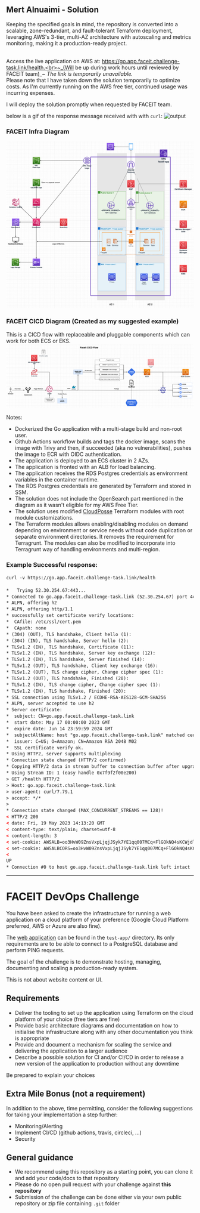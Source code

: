 ## Mert Alnuaimi - Solution
Keeping the specified goals in mind, the repository is converted into a scalable, zone-redundant, and fault-tolerant Terraform deployment, leveraging AWS's 3-tier, multi-AZ architecture with autoscaling and metrics monitoring, making it a production-ready project.

<br>Access the live application on AWS at: https://go.app.faceit.challenge-task.link/health.<br>~_(Will be up during work hours until reviewed by FACEIT team)_~ _The link is temporarily unavailable._<br>Please note that I have taken down the solution temporarily to optimize costs. As I'm currently running on the AWS free tier, continued usage was incurring expenses.

I will deploy the solution promptly when requested by FACEIT team.

below is a gif of the response message received with with `curl`:
![output](https://github.com/Warns/devops-challenge/assets/4021052/5994727c-d633-49d0-90e2-65c0e3911485)

### FACEIT Infra Diagram
![faceit-infra-diagram](diagrams/faceit_infra.png)

### FACEIT CICD Diagram (Created as my suggested example)
This is a CICD flow with replaceable and pluggable components which can work for both ECS or EKS.
![faceit-cicd-diagram](diagrams/faceit_cicd.png)

Notes:
- Dockerized the Go application with a multi-stage build and non-root user.
- Github Actions workflow builds and tags the docker image, scans the image with Trivy and then, if succeeded (aka no vulnerabilities), pushes the image to ECR with OIDC authentication.
- The application is deployed to an ECS cluster in 2 AZs.
- The application is fronted with an ALB for load balancing.
- The application receives the RDS Postgres credentials as environment variables in the container runtime.
- The RDS Postgres credentials are generated by Terraform and stored in SSM.
- The solution does not include the OpenSearch part mentioned in the diagram as it wasn't eligible for my AWS Free Tier.
- The solution uses modified [CloudPosse](https://github.com/cloudposse) Terraform modules with root module customizations.
- The Terraform modules allows enabling/disabling modules on demand depending on environment or service needs without code duplication or separate environment directories. It removes the requirement for Terragrunt. The modules can also be modified to incorporate into Terragrunt way of handling environments and multi-region.

### Example Successful response:
```html
curl -v https://go.app.faceit.challenge-task.link/health                                                                         ✔  49s  app 

*   Trying 52.30.254.67:443...
* Connected to go.app.faceit.challenge-task.link (52.30.254.67) port 443 (#0)
* ALPN, offering h2
* ALPN, offering http/1.1
* successfully set certificate verify locations:
*  CAfile: /etc/ssl/cert.pem
*  CApath: none
* (304) (OUT), TLS handshake, Client hello (1):
* (304) (IN), TLS handshake, Server hello (2):
* TLSv1.2 (IN), TLS handshake, Certificate (11):
* TLSv1.2 (IN), TLS handshake, Server key exchange (12):
* TLSv1.2 (IN), TLS handshake, Server finished (14):
* TLSv1.2 (OUT), TLS handshake, Client key exchange (16):
* TLSv1.2 (OUT), TLS change cipher, Change cipher spec (1):
* TLSv1.2 (OUT), TLS handshake, Finished (20):
* TLSv1.2 (IN), TLS change cipher, Change cipher spec (1):
* TLSv1.2 (IN), TLS handshake, Finished (20):
* SSL connection using TLSv1.2 / ECDHE-RSA-AES128-GCM-SHA256
* ALPN, server accepted to use h2
* Server certificate:
*  subject: CN=go.app.faceit.challenge-task.link
*  start date: May 17 00:00:00 2023 GMT
*  expire date: Jun 14 23:59:59 2024 GMT
*  subjectAltName: host "go.app.faceit.challenge-task.link" matched cert's "go.app.faceit.challenge-task.link"
*  issuer: C=US; O=Amazon; CN=Amazon RSA 2048 M02
*  SSL certificate verify ok.
* Using HTTP2, server supports multiplexing
* Connection state changed (HTTP/2 confirmed)
* Copying HTTP/2 data in stream buffer to connection buffer after upgrade: len=0
* Using Stream ID: 1 (easy handle 0x7f9f2f00e200)
> GET /health HTTP/2
> Host: go.app.faceit.challenge-task.link
> user-agent: curl/7.79.1
> accept: */*
>
* Connection state changed (MAX_CONCURRENT_STREAMS == 128)!
< HTTP/2 200
< date: Fri, 19 May 2023 14:13:20 GMT
< content-type: text/plain; charset=utf-8
< content-length: 3
< set-cookie: AWSALB=oo3HvW09ZnsVxpLjqjJSyk7YE1qq007MCq+FlGOkNQ4sKCWjdl13Zii63E7RpKSVJ5VgAC/gSUD89Fgkiqnf0XgmxWyvhhg4N7ZPrMI4OrPCOXToDJoz4TpsEgRe; Expires=Fri, 26 May 2023 14:13:20 GMT; Path=/
< set-cookie: AWSALBCORS=oo3HvW09ZnsVxpLjqjJSyk7YE1qq007MCq+FlGOkNQ4sKCWjdl13Zii63E7RpKSVJ5VgAC/gSUD89Fgkiqnf0XgmxWyvhhg4N7ZPrMI4OrPCOXToDJoz4TpsEgRe; Expires=Fri, 26 May 2023 14:13:20 GMT; Path=/; SameSite=None; Secure
<
UP
* Connection #0 to host go.app.faceit.challenge-task.link left intact
```

---


# FACEIT DevOps Challenge

You have been asked to create the infrastructure for running a web application on a cloud platform of your preference (Google Cloud Platform preferred, AWS or Azure are also fine).

The [web application](test-app/README.md) can be found in the `test-app/` directory. Its only requirements are to be able to connect to a PostgreSQL database and perform PING requests.    

The goal of the challenge is to demonstrate hosting, managing, documenting and scaling a production-ready system.

This is not about website content or UI.

## Requirements

- Deliver the tooling to set up the application using Terraform on the cloud platform of your choice (free tiers are fine)
- Provide basic architecture diagrams and documentation on how to initialise the infrastructure along with any other documentation you think is appropriate
- Provide and document a mechanism for scaling the service and delivering the application to a larger audience
- Describe a possible solution for CI and/or CI/CD in order to release a new version of the application to production without any downtime

Be prepared to explain your choices

## Extra Mile Bonus (not a requirement)

In addition to the above, time permitting, consider the following suggestions for taking your implementation a step further:

- Monitoring/Alerting
- Implement CI/CD (github actions, travis, circleci, ...)
- Security

## General guidance

- We recommend using this repository as a starting point, you can clone it and add your code/docs to that repository
- Please do no open pull request with your challenge against **this repository**
- Submission of the challenge can be done either via your own public repository or zip file containing `.git` folder

